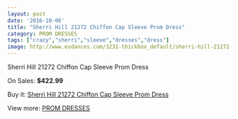 ```yaml
---
layout: post
date: '2016-10-06'
title: "Sherri Hill 21272 Chiffon Cap Sleeve Prom Dress"
category: PROM DRESSES
tags: ["crazy","sherri","sleeve","dresses","dress"]
image: http://www.eudances.com/3231-thickbox_default/sherri-hill-21272-chiffon-cap-sleeve-prom-dress.jpg
---
```

Sherri Hill 21272 Chiffon Cap Sleeve Prom Dress

On Sales: **$422.99**
<a href="https://www.eudances.com/en/prom-dresses/1108-sherri-hill-21272-chiffon-cap-sleeve-prom-dress.html"><amp-img layout="responsive" width="600" height="600" src="//www.eudances.com/3231-thickbox_default/sherri-hill-21272-chiffon-cap-sleeve-prom-dress.jpg" alt="Sherri Hill 21272 Chiffon Cap Sleeve Prom Dress 0" /></a>
<a href="https://www.eudances.com/en/prom-dresses/1108-sherri-hill-21272-chiffon-cap-sleeve-prom-dress.html"><amp-img layout="responsive" width="600" height="600" src="//www.eudances.com/3232-thickbox_default/sherri-hill-21272-chiffon-cap-sleeve-prom-dress.jpg" alt="Sherri Hill 21272 Chiffon Cap Sleeve Prom Dress 1" /></a>
<a href="https://www.eudances.com/en/prom-dresses/1108-sherri-hill-21272-chiffon-cap-sleeve-prom-dress.html"><amp-img layout="responsive" width="600" height="600" src="//www.eudances.com/3233-thickbox_default/sherri-hill-21272-chiffon-cap-sleeve-prom-dress.jpg" alt="Sherri Hill 21272 Chiffon Cap Sleeve Prom Dress 2" /></a>
<a href="https://www.eudances.com/en/prom-dresses/1108-sherri-hill-21272-chiffon-cap-sleeve-prom-dress.html"><amp-img layout="responsive" width="600" height="600" src="//www.eudances.com/3234-thickbox_default/sherri-hill-21272-chiffon-cap-sleeve-prom-dress.jpg" alt="Sherri Hill 21272 Chiffon Cap Sleeve Prom Dress 3" /></a>
<a href="https://www.eudances.com/en/prom-dresses/1108-sherri-hill-21272-chiffon-cap-sleeve-prom-dress.html"><amp-img layout="responsive" width="600" height="600" src="//www.eudances.com/3235-thickbox_default/sherri-hill-21272-chiffon-cap-sleeve-prom-dress.jpg" alt="Sherri Hill 21272 Chiffon Cap Sleeve Prom Dress 4" /></a>

Buy it: [Sherri Hill 21272 Chiffon Cap Sleeve Prom Dress](https://www.eudances.com/en/prom-dresses/1108-sherri-hill-21272-chiffon-cap-sleeve-prom-dress.html "Sherri Hill 21272 Chiffon Cap Sleeve Prom Dress")

View more: [PROM DRESSES](https://www.eudances.com/en/13-prom-dresses "PROM DRESSES")